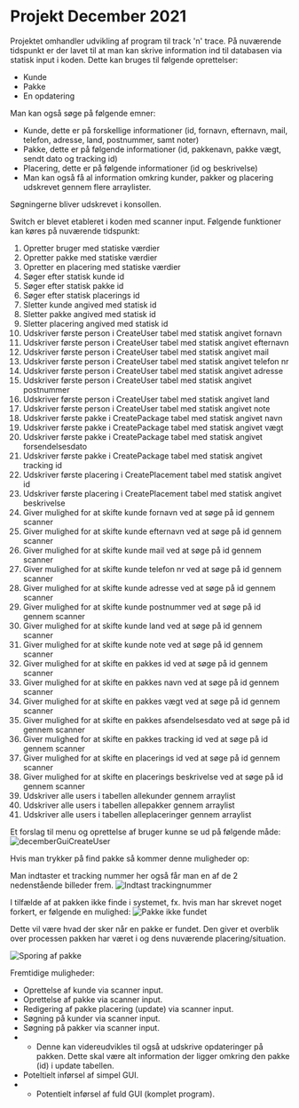 # Projekt December 2021

Projektet omhandler udvikling af program til track 'n' trace.
På nuværende tidspunkt er der lavet til at man kan skrive information ind til databasen via statisk input i koden.
Dette kan bruges til følgende oprettelser:
- Kunde
- Pakke
- En opdatering

Man kan også søge på følgende emner:
- Kunde, dette er på forskellige informationer (id, fornavn, efternavn, mail, telefon, adresse, land, postnummer, samt noter)
- Pakke, dette er på følgende informationer (id, pakkenavn, pakke vægt, sendt dato og tracking id)
- Placering, dette er på følgende informationer (id og beskrivelse)
- Man kan også få al information omkring kunder, pakker og placering udskrevet gennem flere arraylister.

Søgningerne bliver udskrevet i konsollen.

Switch er blevet etableret i koden med scanner input.
Følgende funktioner kan køres på nuværende tidspunkt:
1. Opretter bruger med statiske værdier
2. Opretter pakke med statiske værdier
3. Opretter en placering med statiske værdier
4. Søger efter statisk kunde id
5. Søger efter statisk pakke id
6. Søger efter statisk placerings id
7. Sletter kunde angived med statisk id
8. Sletter pakke angived med statisk id
9. Sletter placering angived med statisk id
10. Udskriver første person i CreateUser tabel med statisk angivet fornavn
11. Udskriver første person i CreateUser tabel med statisk angivet efternavn
12. Udskriver første person i CreateUser tabel med statisk angivet mail
13. Udskriver første person i CreateUser tabel med statisk angivet telefon nr
14. Udskriver første person i CreateUser tabel med statisk angivet adresse
15. Udskriver første person i CreateUser tabel med statisk angivet postnummer
16. Udskriver første person i CreateUser tabel med statisk angivet land
17. Udskriver første person i CreateUser tabel med statisk angivet note
18. Udskriver første pakke i CreatePackage tabel med statisk angivet navn
19. Udskriver første pakke i CreatePackage tabel med statisk angivet vægt
20. Udskriver første pakke i CreatePackage tabel med statisk angivet forsendelsesdato
21. Udskriver første pakke i CreatePackage tabel med statisk angivet tracking id
22. Udskriver første placering i CreatePlacement tabel med statisk angivet id
23. Udskriver første placering i CreatePlacement tabel med statisk angivet beskrivelse
24. Giver mulighed for at skifte kunde fornavn ved at søge på id gennem scanner
25. Giver mulighed for at skifte kunde efternavn ved at søge på id gennem scanner
26. Giver mulighed for at skifte kunde mail ved at søge på id gennem scanner
27. Giver mulighed for at skifte kunde telefon nr ved at søge på id gennem scanner
28. Giver mulighed for at skifte kunde adresse ved at søge på id gennem scanner
29. Giver mulighed for at skifte kunde postnummer ved at søge på id gennem scanner
30. Giver mulighed for at skifte kunde land ved at søge på id gennem scanner
31. Giver mulighed for at skifte kunde note ved at søge på id gennem scanner
32. Giver mulighed for at skifte en pakkes id ved at søge på id gennem scanner
33. Giver mulighed for at skifte en pakkes navn ved at søge på id gennem scanner
34. Giver mulighed for at skifte en pakkes vægt ved at søge på id gennem scanner
35. Giver mulighed for at skifte en pakkes afsendelsesdato ved at søge på id gennem scanner
36. Giver mulighed for at skifte en pakkes tracking id ved at søge på id gennem scanner
37. Giver mulighed for at skifte en placerings id ved at søge på id gennem scanner
38. Giver mulighed for at skifte en placerings beskrivelse ved at søge på id gennem scanner
39. Udskriver alle users i tabellen allekunder gennem arraylist
40. Udskriver alle users i tabellen allepakker gennem arraylist
41. Udskriver alle users i tabellen alleplaceringer gennem arraylist


Et forslag til menu og oprettelse af bruger kunne se ud på følgende måde:
![decemberGuiCreateUser](https://user-images.githubusercontent.com/89969218/146743427-81b006e0-dce5-48de-bfb7-652e46fcdebe.PNG)

Hvis man trykker på find pakke så kommer denne muligheder op:

Man indtaster et tracking nummer her også får man en af de 2 nedenstående billeder frem.
![Indtast trackingnummer](https://user-images.githubusercontent.com/89455430/146743609-d357dfab-6c94-450b-b0c6-de3faa336a2c.PNG)

I tilfælde af at pakken ikke finde i systemet, fx. hvis man har skrevet noget forkert, er følgende en mulighed:
![Pakke ikke fundet](https://user-images.githubusercontent.com/89455430/146743623-9594d15e-5faa-40d5-9067-0629382ef115.PNG)

Dette vil være hvad der sker når en pakke er fundet. Den giver et overblik over processen pakken har været i og dens nuværende placering/situation.

![Sporing af pakke](https://user-images.githubusercontent.com/89455430/146743631-5f9ce715-c873-4891-89c8-5f545f478c70.PNG)


Fremtidige muligheder:
- Oprettelse af kunde via scanner input.
- Oprettelse af pakke via scanner input.
- Redigering af pakke placering (update) via scanner input.
- Søgning på kunder via scanner input.
- Søgning på pakker via scanner input.
- - Denne kan videreudvikles til også at udskrive opdateringer på pakken. Dette skal være alt information der ligger omkring den pakke (id) i update tabellen.
- Poteltielt inførsel af simpel GUI.
- - Potentielt inførsel af fuld GUI (komplet program).
